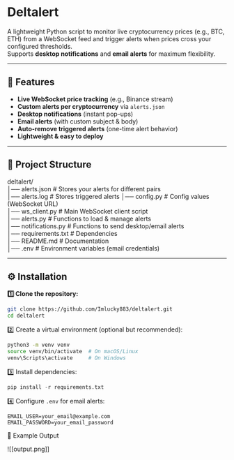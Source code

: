 
# Deltalert

A lightweight Python script to monitor live cryptocurrency prices (e.g., BTC, ETH) from a WebSocket feed and trigger alerts when prices cross your configured thresholds.  
Supports **desktop notifications** and **email alerts** for maximum flexibility.

---

## 🚀 Features

- **Live WebSocket price tracking** (e.g., Binance stream)
- **Custom alerts per cryptocurrency** via `alerts.json`
- **Desktop notifications** (instant pop-ups)
- **Email alerts** (with custom subject & body)
- **Auto-remove triggered alerts** (one-time alert behavior)
- **Lightweight & easy to deploy**

---

## 📂 Project Structure
deltalert/  
│── alerts.json # Stores your alerts for different pairs  
│── alerts.log # Stores triggered alerts 
│── config.py # Config values (WebSocket URL)  
│── ws_client.py # Main WebSocket client script  
│── alerts.py # Functions to load & manage alerts  
│── notifications.py # Functions to send desktop/email alerts  
│── requirements.txt # Dependencies  
│── README.md # Documentation  
│── .env # Environment variables (email credentials)

---
## ⚙️ Installation

**1️⃣ Clone the repository:**
```bash
git clone https://github.com/Imlucky883/deltalert.git
cd deltalert
```

2️⃣ Create a virtual environment (optional but recommended):
```bash
python3 -m venv venv
source venv/bin/activate  # On macOS/Linux
venv\Scripts\activate     # On Windows
```

3️⃣ Install dependencies:
```python
pip install -r requirements.txt
```

4️⃣ Configure `.env` for email alerts:
```
EMAIL_USER=your_email@example.com
EMAIL_PASSWORD=your_email_password
```

📸 Example Output

![[output.png]]
